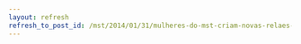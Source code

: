 ```yaml
---
layout: refresh
refresh_to_post_id: /mst/2014/01/31/mulheres-do-mst-criam-novas-relaes-de-gnero-dentro-e-fora-do-movimento
---
```

